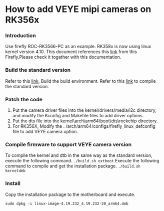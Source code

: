 # How to add VEYE mipi cameras on RK356x
### Introduction
Use firefly ROC-RK3566-PC as an example. RK358x is now using linux kernel version 4.10.
This document references this [link](https://wiki.t-firefly.com/en/ROC-RK3566-PC/ "link") from this Firefly.Please check it together with this documentation.
### Build the standard version
Refer to this [link](https://wiki.t-firefly.com/en/ROC-RK3566-PC/prepare_compile_linux.html "link"), Build the build environment.
Refer to this [link](https://wiki.t-firefly.com/en/ROC-RK3566-PC/ubuntu_compile.html "link") to compile the standard version.
### Patch the code
1. Put the camera driver files into the kernel/drivers/media/i2c directory, and modify the Kconfig and Makefile files to add driver options.
2. Put the dts file into the kernel\arch\arm64\boot\dts\rockchip directory.
3. For RK356X, Modify the . /arch/arm64/configs/firefly_linux_defconfig file to add VEYE camera option.
### Compile firmware to support VEYE camera version
To compile the kernel and dtb in the same way as the standard version, execute the following command.
`./build.sh extboot`
Execute the following command to compile and get the installation package.
`./build.sh kerneldeb`

### Install
Copy the installation package to the motherboard and execute.
```
sudo dpkg -i linux-image-4.19.232_4.19.232-20_arm64.deb
```


